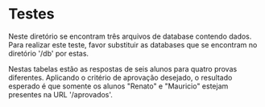 # Testes

Neste diretório se encontram três arquivos de database contendo dados.
Para realizar este teste, favor substituir as databases que se encontram no diretório '/db' por estas.

Nestas tabelas estão as respostas de seis alunos para quatro provas diferentes. Aplicando o critério de aprovação desejado, o resultado esperado é que somente os alunos "Renato" e "Mauricio" estejam presentes na URL '/aprovados'.
